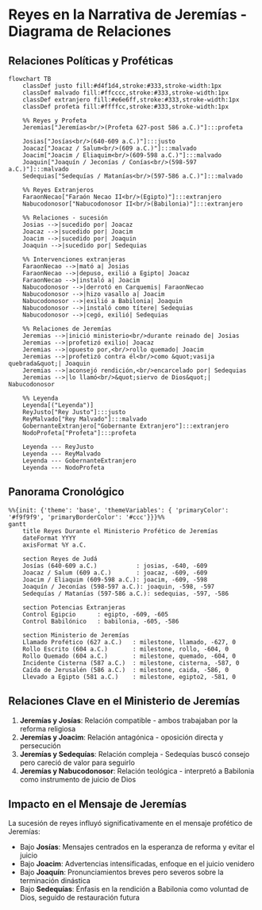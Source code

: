 # Reyes en la Narrativa de Jeremías - Diagrama de Relaciones

## Relaciones Políticas y Proféticas

```mermaid
flowchart TB
    classDef justo fill:#d4f1d4,stroke:#333,stroke-width:1px
    classDef malvado fill:#ffcccc,stroke:#333,stroke-width:1px
    classDef extranjero fill:#e6e6ff,stroke:#333,stroke-width:1px
    classDef profeta fill:#ffffcc,stroke:#333,stroke-width:1px
    
    %% Reyes y Profeta
    Jeremias["Jeremías<br/>(Profeta 627-post 586 a.C.)"]:::profeta
    
    Josias["Josías<br/>(640-609 a.C.)"]:::justo
    Joacaz["Joacaz / Salum<br/>(609 a.C.)"]:::malvado
    Joacim["Joacim / Eliaquim<br/>(609-598 a.C.)"]:::malvado
    Joaquin["Joaquín / Jeconías / Conías<br/>(598-597 a.C.)"]:::malvado
    Sedequias["Sedequías / Matanías<br/>(597-586 a.C.)"]:::malvado
    
    %% Reyes Extranjeros
    FaraonNecao["Faraón Necao II<br/>(Egipto)"]:::extranjero
    Nabucodonosor["Nabucodonosor II<br/>(Babilonia)"]:::extranjero
    
    %% Relaciones - sucesión
    Josias -->|sucedido por| Joacaz
    Joacaz -->|sucedido por| Joacim
    Joacim -->|sucedido por| Joaquin
    Joaquin -->|sucedido por| Sedequias
    
    %% Intervenciones extranjeras
    FaraonNecao -->|mató a| Josias
    FaraonNecao -->|depuso, exilió a Egipto| Joacaz
    FaraonNecao -->|instaló a| Joacim
    Nabucodonosor -->|derrotó en Carquemis| FaraonNecao
    Nabucodonosor -->|hizo vasallo a| Joacim
    Nabucodonosor -->|exilió a Babilonia| Joaquin
    Nabucodonosor -->|instaló como títere| Sedequias
    Nabucodonosor -->|cegó, exilió| Sedequias
    
    %% Relaciones de Jeremías
    Jeremias -->|inició ministerio<br/>durante reinado de| Josias
    Jeremias -->|profetizó exilio| Joacaz
    Jeremias -->|opuesto por,<br/>rollo quemado| Joacim
    Jeremias -->|profetizó contra él<br/>como &quot;vasija quebrada&quot;| Joaquin
    Jeremias -->|aconsejó rendición,<br/>encarcelado por| Sedequias
    Jeremias -->|lo llamó<br/>&quot;siervo de Dios&quot;| Nabucodonosor
    
    %% Leyenda
    Leyenda[("Leyenda")]
    ReyJusto["Rey Justo"]:::justo
    ReyMalvado["Rey Malvado"]:::malvado
    GobernanteExtranjero["Gobernante Extranjero"]:::extranjero
    NodoProfeta["Profeta"]:::profeta
    
    Leyenda --- ReyJusto
    Leyenda --- ReyMalvado
    Leyenda --- GobernanteExtranjero
    Leyenda --- NodoProfeta
```

## Panorama Cronológico

```mermaid
%%{init: {'theme': 'base', 'themeVariables': { 'primaryColor': '#f9f9f9', 'primaryBorderColor': '#ccc'}}}%%
gantt
    title Reyes Durante el Ministerio Profético de Jeremías
    dateFormat YYYY
    axisFormat %Y a.C.
    
    section Reyes de Judá
    Josías (640-609 a.C.)           : josias, -640, -609
    Joacaz / Salum (609 a.C.)       : joacaz, -609, -609
    Joacim / Eliaquim (609-598 a.C.): joacim, -609, -598
    Joaquín / Jeconías (598-597 a.C.): joaquin, -598, -597
    Sedequías / Matanías (597-586 a.C.): sedequias, -597, -586
    
    section Potencias Extranjeras
    Control Egipcio      : egipto, -609, -605
    Control Babilónico   : babilonia, -605, -586
    
    section Ministerio de Jeremías
    Llamado Profético (627 a.C.)   : milestone, llamado, -627, 0
    Rollo Escrito (604 a.C.)       : milestone, rollo, -604, 0
    Rollo Quemado (604 a.C.)       : milestone, quemado, -604, 0
    Incidente Cisterna (587 a.C.)  : milestone, cisterna, -587, 0
    Caída de Jerusalén (586 a.C.)  : milestone, caida, -586, 0
    Llevado a Egipto (581 a.C.)    : milestone, egipto2, -581, 0
```

## Relaciones Clave en el Ministerio de Jeremías

1.  **Jeremías y Josías**: Relación compatible - ambos trabajaban por la reforma religiosa
2.  **Jeremías y Joacim**: Relación antagónica - oposición directa y persecución
3.  **Jeremías y Sedequías**: Relación compleja - Sedequías buscó consejo pero careció de valor para seguirlo
4.  **Jeremías y Nabucodonosor**: Relación teológica - interpretó a Babilonia como instrumento de juicio de Dios

## Impacto en el Mensaje de Jeremías

La sucesión de reyes influyó significativamente en el mensaje profético de Jeremías:

-   Bajo **Josías**: Mensajes centrados en la esperanza de reforma y evitar el juicio
-   Bajo **Joacim**: Advertencias intensificadas, enfoque en el juicio venidero
-   Bajo **Joaquín**: Pronunciamientos breves pero severos sobre la terminación dinástica
-   Bajo **Sedequías**: Énfasis en la rendición a Babilonia como voluntad de Dios, seguido de restauración futura